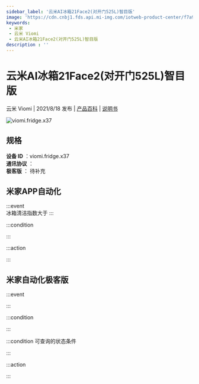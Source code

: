 ```yaml
---
sidebar_label: '云米AI冰箱21Face2(对开门525L)智目版'
image: 'https://cdn.cnbj1.fds.api.mi-img.com/iotweb-product-center/f7a9cd9688cb81411eaae6a5dc9b1509_1627034187680.png?GalaxyAccessKeyId=AKVGLQWBOVIRQ3XLEW&Expires=9223372036854775807&Signature=1GCPt0z+9W34oxiLFYOeYqMvdD0='
keywords: 
 - 米家
 - 云米 Viomi
 - 云米AI冰箱21Face2(对开门525L)智目版
description : ''
---
```

# 云米AI冰箱21Face2(对开门525L)智目版

云米 Viomi | 2021/8/18 发布 | [产品百科](https://home.mi.com/webapp/content/baike/product/index.html?model=viomi.fridge.x37/) | [说明书](https://home.mi.com/views/introduction.html?model=viomi.fridge.x37&region=cn)

![viomi.fridge.x37](https://cdn.cnbj1.fds.api.mi-img.com/iotweb-product-center/f7a9cd9688cb81411eaae6a5dc9b1509_1627034187680.png?GalaxyAccessKeyId=AKVGLQWBOVIRQ3XLEW&Expires=9223372036854775807&Signature=1GCPt0z+9W34oxiLFYOeYqMvdD0=)

## 规格  
> 
**设备 ID** ：viomi.fridge.x37  
**通讯协议** ：  
**极客版**  ： 待补充 


## 米家APP自动化  

:::event  
冰箱清洁指数大于
:::

:::condition  

:::

:::action   

:::

## 米家自动化极客版  

:::event  

:::

:::condition  

:::

:::condition 可查询的状态条件  

:::

:::action  

:::

        
